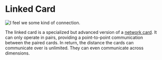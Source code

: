 # Linked Card

![I feel we some kind of connection.](oredict:oc:linkedCard)

The linked card is a specialized but advanced version of a [network card](lanCard.md). It can only operate in pairs, providing a point-to-point communication between the paired cards. In return, the distance the cards can communicate over is unlimited. They can even communicate across dimensions.
